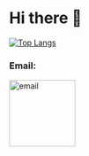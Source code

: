 # Hi there 👋

[![Top Langs](https://github-readme-stats.vercel.app/api/top-langs/?username=mstrow&layout=compact&langs_count=8)](https://github.com/anuraghazra/github-readme-stats)

### Email:
<img src="https://user-images.githubusercontent.com/38768048/202817821-7af6b185-1be8-4b54-805f-59d6c8710970.svg" alt="email" width="120"/>
